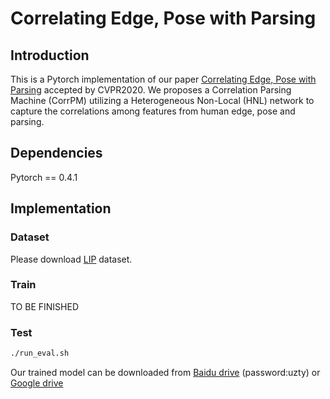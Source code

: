 # Correlating Edge, Pose with Parsing
## Introduction
This is a Pytorch implementation of our paper [Correlating Edge, Pose with Parsing](https://arxiv.org/pdf/2005.01431.pdf) accepted by CVPR2020. We proposes a Correlation Parsing Machine (CorrPM) utilizing a Heterogeneous Non-Local (HNL) network to capture the correlations among features from human edge, pose and parsing.

## Dependencies
Pytorch == 0.4.1

## Implementation
### Dataset
Please download [LIP](http://sysu-hcp.net/lip/overview.php) dataset.
### Train
TO BE FINISHED

### Test
```bash
./run_eval.sh
```
Our trained model can be downloaded from [Baidu drive](https://pan.baidu.com/s/1XEXfR7--9eqUIn_LnJTlYA) (password:uzty) or [Google drive]()

